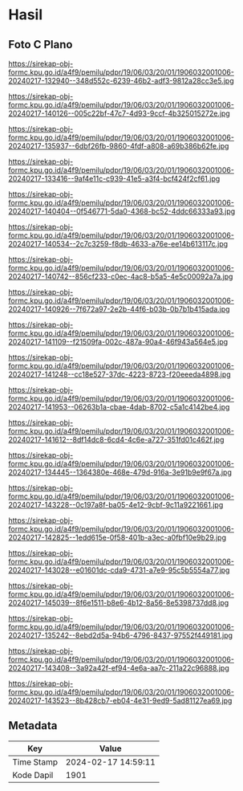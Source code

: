 # Hasil

## Foto C Plano

https://sirekap-obj-formc.kpu.go.id/a4f9/pemilu/pdpr/19/06/03/20/01/1906032001006-20240217-132940--348d552c-6239-46b2-adf3-9812a28cc3e5.jpg

https://sirekap-obj-formc.kpu.go.id/a4f9/pemilu/pdpr/19/06/03/20/01/1906032001006-20240217-140126--005c22bf-47c7-4d93-9ccf-4b325015272e.jpg

https://sirekap-obj-formc.kpu.go.id/a4f9/pemilu/pdpr/19/06/03/20/01/1906032001006-20240217-135937--6dbf26fb-9860-4fdf-a808-a69b386b62fe.jpg

https://sirekap-obj-formc.kpu.go.id/a4f9/pemilu/pdpr/19/06/03/20/01/1906032001006-20240217-133416--9af4e11c-c939-41e5-a3f4-bcf424f2cf61.jpg

https://sirekap-obj-formc.kpu.go.id/a4f9/pemilu/pdpr/19/06/03/20/01/1906032001006-20240217-140404--0f546771-5da0-4368-bc52-4ddc66333a93.jpg

https://sirekap-obj-formc.kpu.go.id/a4f9/pemilu/pdpr/19/06/03/20/01/1906032001006-20240217-140534--2c7c3259-f8db-4633-a76e-ee14b613117c.jpg

https://sirekap-obj-formc.kpu.go.id/a4f9/pemilu/pdpr/19/06/03/20/01/1906032001006-20240217-140742--856cf233-c0ec-4ac8-b5a5-4e5c00092a7a.jpg

https://sirekap-obj-formc.kpu.go.id/a4f9/pemilu/pdpr/19/06/03/20/01/1906032001006-20240217-140926--7f672a97-2e2b-44f6-b03b-0b7b1b415ada.jpg

https://sirekap-obj-formc.kpu.go.id/a4f9/pemilu/pdpr/19/06/03/20/01/1906032001006-20240217-141109--f21509fa-002c-487a-90a4-46f943a564e5.jpg

https://sirekap-obj-formc.kpu.go.id/a4f9/pemilu/pdpr/19/06/03/20/01/1906032001006-20240217-141248--cc18e527-37dc-4223-8723-f20eeeda4898.jpg

https://sirekap-obj-formc.kpu.go.id/a4f9/pemilu/pdpr/19/06/03/20/01/1906032001006-20240217-141953--06263b1a-cbae-4dab-8702-c5a1c4142be4.jpg

https://sirekap-obj-formc.kpu.go.id/a4f9/pemilu/pdpr/19/06/03/20/01/1906032001006-20240217-141612--8df14dc8-6cd4-4c6e-a727-351fd01c462f.jpg

https://sirekap-obj-formc.kpu.go.id/a4f9/pemilu/pdpr/19/06/03/20/01/1906032001006-20240217-134445--1364380e-468e-479d-916a-3e91b9e9f67a.jpg

https://sirekap-obj-formc.kpu.go.id/a4f9/pemilu/pdpr/19/06/03/20/01/1906032001006-20240217-143228--0c197a8f-ba05-4e12-9cbf-9c11a9221661.jpg

https://sirekap-obj-formc.kpu.go.id/a4f9/pemilu/pdpr/19/06/03/20/01/1906032001006-20240217-142825--1edd615e-0f58-401b-a3ec-a0fbf10e9b29.jpg

https://sirekap-obj-formc.kpu.go.id/a4f9/pemilu/pdpr/19/06/03/20/01/1906032001006-20240217-143028--e01601dc-cda9-4731-a7e9-95c5b5554a77.jpg

https://sirekap-obj-formc.kpu.go.id/a4f9/pemilu/pdpr/19/06/03/20/01/1906032001006-20240217-145039--8f6e1511-b8e6-4b12-8a56-8e5398737dd8.jpg

https://sirekap-obj-formc.kpu.go.id/a4f9/pemilu/pdpr/19/06/03/20/01/1906032001006-20240217-135242--8ebd2d5a-94b6-4796-8437-97552f449181.jpg

https://sirekap-obj-formc.kpu.go.id/a4f9/pemilu/pdpr/19/06/03/20/01/1906032001006-20240217-143408--3a92a42f-ef94-4e6a-aa7c-211a22c96888.jpg

https://sirekap-obj-formc.kpu.go.id/a4f9/pemilu/pdpr/19/06/03/20/01/1906032001006-20240217-143523--8b428cb7-eb04-4e31-9ed9-5ad81127ea69.jpg


## Metadata

| Key        | Value               |
| ---------- | ------------------- |
| Time Stamp | 2024-02-17 14:59:11 |
| Kode Dapil | 1901                |



